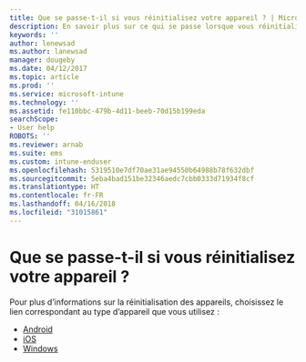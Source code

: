 ```yaml
---
title: Que se passe-t-il si vous réinitialisez votre appareil ? | Microsoft Docs
description: En savoir plus sur ce qui se passe lorsque vous réinitialisez votre appareil pour chacune des plateformes prises en charge par Intune.
keywords: ''
author: lenewsad
ms.author: lanewsad
manager: dougeby
ms.date: 04/12/2017
ms.topic: article
ms.prod: ''
ms.service: microsoft-intune
ms.technology: ''
ms.assetid: fe110bbc-479b-4d11-beeb-70d15b199eda
searchScope:
- User help
ROBOTS: ''
ms.reviewer: arnab
ms.suite: ems
ms.custom: intune-enduser
ms.openlocfilehash: 5319510e7df70ae31ae94550b64988b78f632dbf
ms.sourcegitcommit: 5eba4bad151be32346aedc7cbb0333d71934f8cf
ms.translationtype: HT
ms.contentlocale: fr-FR
ms.lasthandoff: 04/16/2018
ms.locfileid: "31015861"
---
```

# <a name="what-happens-if-you-reset-your-device"></a>Que se passe-t-il si vous réinitialisez votre appareil ?

Pour plus d’informations sur la réinitialisation des appareils, choisissez le lien correspondant au type d’appareil que vous utilisez :

- [Android](what-happens-if-you-reset-your-device-using-the-company-portal-android.md)
- [iOS](what-happens-if-you-reset-your-device-using-the-company-portal-ios.md)
- [Windows](what-happens-if-you-reset-your-device-using-the-company-portal-windows.md)
